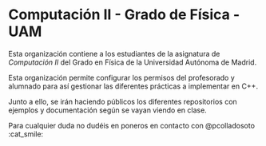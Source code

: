 # Computación II - Grado de Física - UAM
Esta organización contiene a los estudiantes de la asignatura de
*Computación II* del Grado en Física de la Universidad Autónoma
de Madrid.

Esta organización permite configurar los permisos del profesorado
y alumnado para así gestionar las diferentes prácticas a implementar
en C++.

Junto a ello, se irán haciendo públicos los diferentes repositorios
con ejemplos y documentación según se vayan viendo en clase.

Para cualquier duda no dudéis en poneros en contacto con @pcolladosoto :cat_smile:
